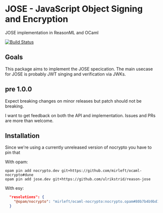 # JOSE - JavaScript Object Signing and Encryption

JOSE implementation in ReasonML and OCaml

[![Build Status](https://dev.azure.com/strid/reason-jose/_apis/build/status/ulrikstrid.reason-jose?branchName=master)](https://dev.azure.com/strid/reason-jose/_build/latest?definitionId=39&branchName=master)

## Goals

This package aims to implement the JOSE specication.
The main usecase for JOSE is probably JWT singing and verification via JWKs.

## pre 1.0.0

Expect breaking changes on minor releases but patch should not be breaking.

I want to get feedback on both the API and implementation. Issues and PRs are more than welcome.

## Installation

Since we're using a currently unreleased version of nocrypto you have to pin that

With opam:

```
opam pin add nocrypto.dev git+https://github.com/mirleft/ocaml-nocrypto#dune
opam pin add jose.dev git+https://github.com/ulrikstrid/reason-jose
```

With esy:

```json
  "resolutions": {
    "@opam/nocrypto": "mirleft/ocaml-nocrypto:nocrypto.opam#80b7b4b9bd1ccfba3ec93d85cd82bfb3dc10f887"
  }
```
